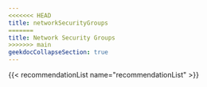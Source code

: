 ```yaml
---
<<<<<<< HEAD
title: networkSecurityGroups
=======
title: Network Security Groups
>>>>>>> main
geekdocCollapseSection: true
---
```


{{< recommendationList name="recommendationList" >}}

